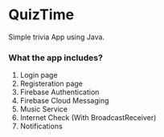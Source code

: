 # QuizTime
Simple trivia App using Java.
<br>
<h3>What the app includes?</h3>
<ol>
<li>
Login page
</li>
<li>
Registeration page
</li>
<li>
Firebase Authentication
</li>
<li>
Firebase Cloud Messaging
</li>
<li>
Music Service
</li>
<li>
Internet Check (With BroadcastReceiver)
</li>
<li>
Notifications
</li>
</ol>
